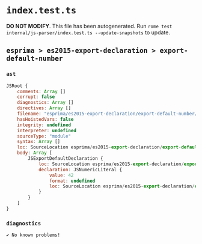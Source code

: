 # `index.test.ts`

**DO NOT MODIFY**. This file has been autogenerated. Run `rome test internal/js-parser/index.test.ts --update-snapshots` to update.

## `esprima > es2015-export-declaration > export-default-number`

### `ast`

```javascript
JSRoot {
	comments: Array []
	corrupt: false
	diagnostics: Array []
	directives: Array []
	filename: "esprima/es2015-export-declaration/export-default-number/input.js"
	hasHoistedVars: false
	integrity: undefined
	interpreter: undefined
	sourceType: "module"
	syntax: Array []
	loc: SourceLocation esprima/es2015-export-declaration/export-default-number/input.js 1:0-2:0
	body: Array [
		JSExportDefaultDeclaration {
			loc: SourceLocation esprima/es2015-export-declaration/export-default-number/input.js 1:0-1:18
			declaration: JSNumericLiteral {
				value: 42
				format: undefined
				loc: SourceLocation esprima/es2015-export-declaration/export-default-number/input.js 1:15-1:17
			}
		}
	]
}
```

### `diagnostics`

```
✔ No known problems!

```
